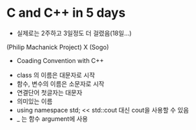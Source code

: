 
# C and C++ in 5 days
- 실제로는 2주하고 3일정도 더 걸렸음(18일...)

(Philip Machanick Project) X (Sogo)

- Coading Convention with C++

* class 의 이름은 대문자로 시작
* 함수, 변수의 이름은 소문자로 시작
* 연결단어 첫글자는 대문자
* 의미있는 이름
* using namespace std; 
	<< std::cout 대신 cout을 사용할 수 있음
* _ 는 함수 argument에 사용
